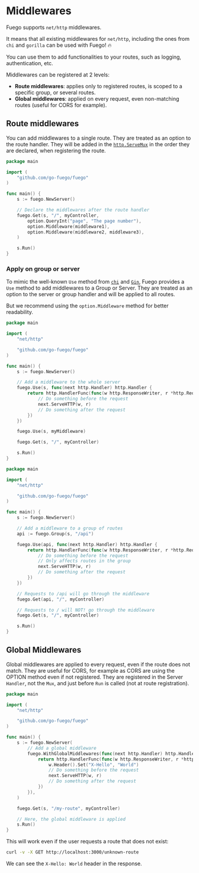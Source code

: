 # Middlewares

Fuego supports `net/http` middlewares.

It means that all existing middlewares for `net/http`,
including the ones from `chi` and `gorilla` can be used with Fuego! :fire:

You can use them to add functionalities to your routes, such as logging,
authentication, etc.

Middlewares can be registered at 2 levels:

- **Route middlewares**: applies only to registered routes, is scoped to a specific group, or several routes.
- **Global middlewares**: applied on every request, even non-matching routes (useful for CORS for example).

## Route middlewares

You can add middlewares to a single route.
They are treated as an option to the route handler.
They will be added in the [`http.ServeMux`](https://pkg.go.dev/net/http#ServeMux) in the order they are declared, when registering the route.

```go title="main.go" showLineNumbers {13-14}
package main

import (
	"github.com/go-fuego/fuego"
)

func main() {
	s := fuego.NewServer()

	// Declare the middlewares after the route handler
	fuego.Get(s, "/", myController,
		option.QueryInt("page", "The page number"),
		option.Middleware(middleware1),
		option.Middleware(middleware2, middleware3),
	)

	s.Run()
}
```

### Apply on group or server

To mimic the well-known `Use` method from [`chi`](https://pkg.go.dev/github.com/go-chi/chi/v5#Mux.Use) and [`Gin`](https://pkg.go.dev/github.com/gin-gonic/gin#Engine.Use), Fuego provides a `Use` method to add middlewares to a Group or Server. They are treated as an option to the server or group handler and will be applied to all routes.

But we recommend using the `option.Middleware` method for better readability.

```go title="main.go" showLineNumbers
package main

import (
	"net/http"

	"github.com/go-fuego/fuego"
)

func main() {
	s := fuego.NewServer()

	// Add a middleware to the whole server
	fuego.Use(s, func(next http.Handler) http.Handler {
		return http.HandlerFunc(func(w http.ResponseWriter, r *http.Request) {
			// Do something before the request
			next.ServeHTTP(w, r)
			// Do something after the request
		})
	})

	fuego.Use(s, myMiddleware)

	fuego.Get(s, "/", myController)

	s.Run()
}
```

```go title="main.go" showLineNumbers
package main

import (
	"net/http"

	"github.com/go-fuego/fuego"
)

func main() {
	s := fuego.NewServer()

	// Add a middleware to a group of routes
	api := fuego.Group(s, "/api")

	fuego.Use(api, func(next http.Handler) http.Handler {
		return http.HandlerFunc(func(w http.ResponseWriter, r *http.Request) {
			// Do something before the request
			// Only affects routes in the group
			next.ServeHTTP(w, r)
			// Do something after the request
		})
	})

	// Requests to /api will go through the middleware
	fuego.Get(api, "/", myController)

	// Requests to / will NOT! go through the middleware
	fuego.Get(s, "/", myController)

	s.Run()
}
```

## Global Middlewares

Global middlewares are applied to every request, even if the route does not match.
They are useful for CORS, for example as CORS are using the OPTION method even if not registered.
They are registered in the Server `Handler`, not the `Mux`, and just before
`Run` is called (not at route registration).

```go title="main.go" showLineNumbers
package main

import (
	"net/http"

	"github.com/go-fuego/fuego"
)

func main() {
	s := fuego.NewServer(
		// Add a global middleware
		fuego.WithGlobalMiddlewares(func(next http.Handler) http.Handler {
			return http.HandlerFunc(func(w http.ResponseWriter, r *http.Request) {
				w.Header().Set("X-Hello", "World")
				// Do something before the request
				next.ServeHTTP(w, r)
				// Do something after the request
			})
		}),
	)

	fuego.Get(s, "/my-route", myController)

	// Here, the global middleware is applied
	s.Run()
}
```

This will work even if the user requests a route that does not exist:

```bash
curl -v -X GET http://localhost:3000/unknown-route
```

We can see the `X-Hello: World` header in the response.
